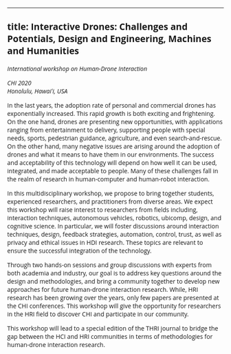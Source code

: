 <link href="https://fonts.googleapis.com/css?family=Open+Sans:300,300i,400,400i,600,600i,700,700i,800,800i&display=swap&subset=latin-ext" rel="stylesheet">

<style>
body * {
  font-family: 'Open Sans', sans-serif !important;
}
</style>

---
title:  Interactive Drones: Challenges and Potentials, Design and Engineering, Machines and Humanities
---

*International workshop on Human-Drone Interaction*

*CHI 2020*<br>
*Honolulu, Hawaiʻi, USA*

In the last years, the adoption rate of personal and commercial drones has exponentially increased. This rapid growth is both exciting and frightening. On the one hand, drones are presenting new opportunities, with applications ranging from entertainment to delivery, supporting people with special needs, sports, pedestrian guidance, agriculture, and even search-and-rescue. On the other hand, many negative issues are arising around the adoption of drones and what it means to have them in our environments. The success and acceptability of this technology will depend on how well it can be used, integrated, and made acceptable to people. Many of these challenges fall in the realm of research in human-computer and human-robot interaction.

In this multidisciplinary workshop, we propose to bring together students, experienced researchers, and practitioners from diverse areas. We expect this workshop will raise interest to researchers from fields including, interaction techniques, autonomous vehicles, robotics, ubicomp, design, and cognitive science. In particular, we will foster discussions around interaction techniques, design, feedback strategies, automation, control, trust, as well as privacy and ethical issues in HDI research. These topics are relevant to ensure the successful integration of the technology.

Through two hands-on sessions and group discussions with experts from both academia and industry, our goal is to address key questions around the design and methodologies, and bring a community together to develop new approaches for future human-drone interaction research. While, HRI research has been growing over the years, only few papers are presented at the CHI conferences. This workshop will give the opportunity for researchers in the HRI field to discover CHI and participate in our community.

This workshop will lead to a special edition of the THRI journal to bridge the gap between the HCI and HRI communities in terms of methodologies for human-drone interaction research.
